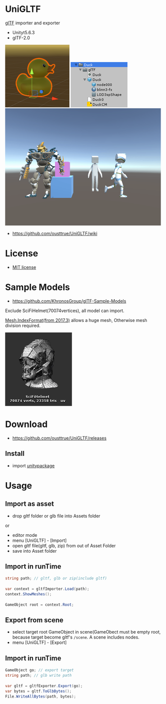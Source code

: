 # UniGLTF

[glTF](https://github.com/KhronosGroup/glTF) importer and exporter

* Unityt5.6.3
* glTF-2.0

![duck](doc/duck.png)
![duck_prefab](doc/duck_prefab.png)
![animation](doc/animation.gif)

* https://github.com/ousttrue/UniGLTF/wiki

# License

* [MIT license](LICENSE)

# Sample Models

* https://github.com/KhronosGroup/glTF-Sample-Models

Exclude SciFiHelmet(70074vertices), all model can import.

[Mesh.IndexFormat(from 2017.3)](https://docs.unity3d.com/ScriptReference/Mesh-indexFormat.html) allows a huge mesh, Otherwise mesh division required.

![SciFiHelmet](doc/SciFiHelmet.png)

# Download

* https://github.com/ousttrue/UniGLTF/releases

## Install

* import [unitypackage](https://github.com/ousttrue/UniGLTF/releases)

# Usage

## Import as asset

* drop gltf folder or glb file into Assets folder

or

* editor mode
* menu [UniGLTF] - [Import] 
* open gltf file(gltf, glb, zip) from out of Asset Folder
* save into Asset folder

## Import in runTime

```cs
string path; // gltf, glb or zip(include gltf)

var context = gltfImporter.Load(path);
context.ShowMeshes();

GameObject root = context.Root;
```

## Export from scene

* select target root GameObject in scene(GameObect must be empty root, because target become gltf's ``/scene``. A scene includes nodes.
* menu [UniGLTF] - [Export]

## Import in runTime

```cs
GameObject go; // export target
string path; // glb write path

var gltf = gltfExporter.Export(go);
var bytes = gltf.ToGlbBytes();
File.WriteAllBytes(path, bytes);
```

